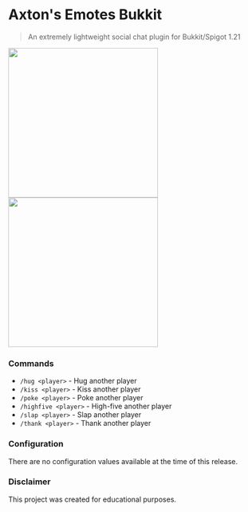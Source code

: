 # Axton's Emotes Bukkit
> An extremely lightweight social chat plugin for Bukkit/Spigot 1.21
<img width="300" src="https://github.com/axtonprice/axtons-emotes/assets/37771600/cb218cd7-80af-4241-ba33-e18800b4df1d">
<img width="300" src="https://github.com/axtonprice/axtons-emotes/assets/37771600/5884fbf1-54bd-4093-808a-e7fb910650c3">

### Commands
- `/hug <player>` - Hug another player
- `/kiss <player>` - Kiss another player
- `/poke <player>` - Poke another player
- `/highfive <player>` - High-five another player
- `/slap <player>` - Slap another player
- `/thank <player>` - Thank another player

### Configuration
There are no configuration values available at the time of this release.

### Disclaimer
This project was created for educational purposes.
